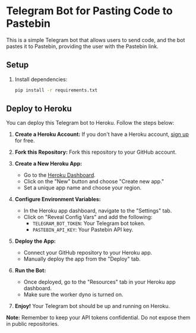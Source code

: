 # Telegram Bot for Pasting Code to Pastebin

This is a simple Telegram bot that allows users to send code, and the bot pastes it to Pastebin, providing the user with the Pastebin link.

## Setup

1. Install dependencies:

   ```bash
   pip install -r requirements.txt

## Deploy to Heroku

You can deploy this Telegram bot to Heroku. Follow the steps below:

1. **Create a Heroku Account:**
   If you don't have a Heroku account, [sign up](https://signup.heroku.com/) for free.

2. **Fork this Repository:**
   Fork this repository to your GitHub account.

3. **Create a New Heroku App:**
   - Go to the [Heroku Dashboard](https://dashboard.heroku.com/).
   - Click on the "New" button and choose "Create new app."
   - Set a unique app name and choose your region.

4. **Configure Environment Variables:**
   - In the Heroku app dashboard, navigate to the "Settings" tab.
   - Click on "Reveal Config Vars" and add the following:
     - `TELEGRAM_BOT_TOKEN`: Your Telegram bot token.
     - `PASTEBIN_API_KEY`: Your Pastebin API key.

5. **Deploy the App:**
   - Connect your GitHub repository to your Heroku app.
   - Manually deploy the app from the "Deploy" tab.

6. **Run the Bot:**
   - Once deployed, go to the "Resources" tab in your Heroku app dashboard.
   - Make sure the worker dyno is turned on.

7. **Enjoy!**
   Your Telegram bot should be up and running on Heroku.

**Note:** Remember to keep your API tokens confidential. Do not expose them in public repositories.
